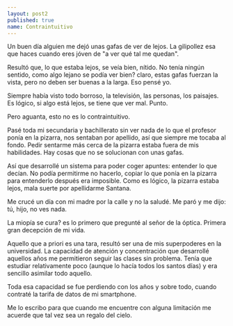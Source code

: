 ```yaml
---
layout: post2
published: true
name: Contraintuitivo
---
```


Un buen día alguien me dejó unas gafas de ver de lejos. La gilipollez esa que haces cuando eres jóven de "a ver qué tal me quedan".

Resultó que, lo que estaba lejos, se veía bien, nítido. No tenía ningún sentido, como algo lejano se podía ver bien? claro, estas gafas fuerzan la vista, pero no deben ser buenas a la larga. Eso pensé yo.

Siempre había visto todo borroso, la televisión, las personas, los paisajes. Es lógico, si algo está lejos, se tiene que ver mal. Punto.

Pero aguanta, esto no es lo contraintuitivo.

Pasé toda mi secundaria y bachillerato sin ver nada de lo que el profesor ponía en la pizarra, nos sentaban por apellido, así que siempre me tocaba al fondo. Pedir sentarme más cerca de la pizarra estaba fuera de mis habilidades. Hay cosas que no se solucionan con unas gafas.

Así que desarrollé un sistema para poder coger apuntes: entender lo que decían. No podía permitirme no hacerlo, copiar lo que ponía en la pizarra para entenderlo después era imposible. Como es lógico, la pizarra estaba lejos, mala suerte por apellidarme Santana.

Me crucé un día con mi madre por la calle y no la saludé. Me paró y me dijo: tú, hijo, no ves nada.

La miopía se cura? es lo primero que pregunté al señor de la óptica. Primera gran decepción de mi vida.

Aquello que a priori es una tara, resultó ser una de mis superpoderes en la universidad. La capacidad de atención y concentración que desarrollé aquellos años me permitieron seguir las clases sin problema. Tenía que estudiar relativamente poco (aunque lo hacía todos los santos días) y era sencillo asimilar todo aquello.

Toda esa capacidad se fue perdiendo con los años y sobre todo, cuando contraté la tarifa de datos de mi smartphone.

Me lo escribo para que cuando me encuentre con alguna limitación me acuerde que tal vez sea un regalo del cielo.


